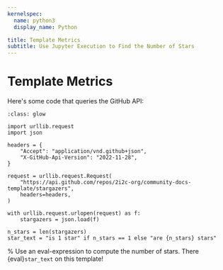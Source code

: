 ```yaml
---
kernelspec:
  name: python3
  display_name: Python

title: Template Metrics
subtitle: Use Jupyter Execution to Find the Number of Stars
---
```


# Template Metrics

Here's some code that queries the GitHub API:

```{code-cell} python3
:class: glow

import urllib.request
import json

headers = {
    "Accept": "application/vnd.github+json",
    "X-GitHub-Api-Version": "2022-11-28",
}

request = urllib.request.Request(
    "https://api.github.com/repos/2i2c-org/community-docs-template/stargazers",
    headers=headers,
)

with urllib.request.urlopen(request) as f:
    stargazers = json.load(f)

n_stars = len(stargazers)
star_text = "is 1 star" if n_stars == 1 else "are {n_stars} stars"
```

% Use an eval-expression to compute the number of stars.
There {eval}`star_text` on this template!
